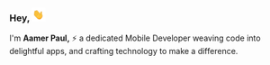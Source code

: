 ### Hey, <img src="https://github.com/aamernabi/aamernabi/blob/main/assets/waving_hand.gif" width="24px" height="24px"/>

I'm **Aamer Paul,** ⚡ a dedicated Mobile Developer weaving code into delightful apps, and crafting technology to make a difference.
